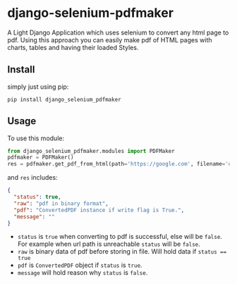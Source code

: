 # django-selenium-pdfmaker
A Light Django Application which uses selenium to convert any html page to pdf. Using this approach you can easily make pdf of HTML pages with charts, tables and having their loaded Styles.


## Install

simply just using pip:

```
pip install django_selenium_pdfmaker
```

## Usage

To use this module:

```python
from django_selenium_pdfmaker.modules import PDFMaker
pdfmaker = PDFMaker()
res = pdfmaker.get_pdf_from_html(path='https://google.com', filename='output', write=True)
```

and `res` includes:

```json
{
  "status": true,
  "raw": "pdf in binary format",
  "pdf": "ConvertedPDF instance if write flag is True.",
  "message": ""
}
```

- `status` is `true` when converting to pdf is successful, else will be `false`.
For example when url path is unreachable `status` will be `false`.
- `raw` is binary data of pdf before storing in file. Will hold data if `status == true`
- `pdf` is `ConvertedPDF` object if `status` is `true`.
- `message` will hold reason why `status` is `false`.


